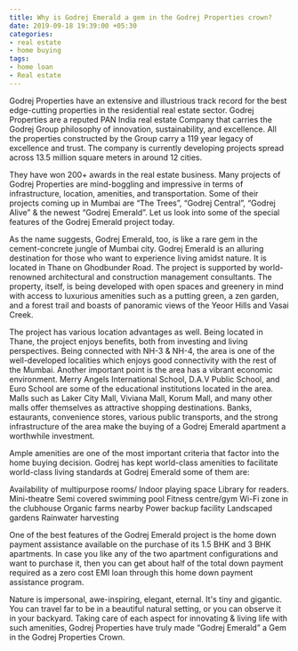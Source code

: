 ```yaml
---
title: Why is Godrej Emerald a gem in the Godrej Properties crown?
date: 2019-09-18 19:39:00 +05:30
categories:
- real estate
- home buying
tags:
- home loan
- Real estate
---
```


Godrej Properties have an extensive and illustrious track record for the best edge-cutting properties in the residential real estate sector. Godrej Properties are a reputed PAN India real estate Company that carries the Godrej Group philosophy of innovation, sustainability, and excellence. All the properties constructed by the Group carry a 119 year legacy of excellence and trust. The company is currently developing projects spread across 13.5 million square meters in around 12 cities.

They have won 200+ awards in the real estate business. Many projects of Godrej Properties are mind-boggling and impressive in terms of infrastructure, location, amenities, and transportation. Some of their projects coming up in Mumbai are “The Trees”, “Godrej Central”, “Godrej Alive” & the newest “Godrej Emerald”. Let us look into some of the special features of the Godrej Emerald project today.



As the name suggests, Godrej Emerald, too, is like a rare gem in the cement-concrete jungle of Mumbai city. Godrej Emerald is an alluring destination for those who want to experience living amidst nature. It is located in Thane on Ghodbunder Road. The project is supported by world-renowned architectural and construction management consultants. The property, itself, is being developed with open spaces and greenery in mind with access to luxurious amenities such as a putting green, a zen garden, and a forest trail and boasts of panoramic views of the Yeoor Hills and Vasai Creek.




The project has various location advantages as well. Being located in Thane, the project enjoys benefits, both from investing and living perspectives. Being connected with NH-3 & NH-4, the area is one of the well-developed localities which enjoys good connectivity with the rest of the Mumbai. Another important point is the area has a vibrant economic environment. Merry Angels International School, D.A.V Public School, and Euro School are some of the educational institutions located in the area. Malls such as Laker City Mall, Viviana Mall, Korum Mall, and many other malls offer themselves as attractive shopping destinations. Banks, estaurants, convenience stores, various public transports, and the strong infrastructure of the area make the buying of a Godrej Emerald apartment a worthwhile investment.

Ample amenities are one of the most important criteria that factor into the home buying decision. Godrej has kept world-class amenities to facilitate world-class living standards at Godrej Emerald some of them are:
 
Availability of multipurpose rooms/ Indoor playing space
Library for readers.
Mini-theatre
Semi covered swimming pool
Fitness centre/gym
Wi-Fi zone in the clubhouse
Organic farms nearby
Power backup facility
Landscaped gardens
Rainwater harvesting

One of the best features of the Godrej Emerald project is the home down payment assistance available on the purchase of its 1.5 BHK and 3 BHK apartments. In case you like any of the two apartment configurations and want to purchase it, then you can get about half of the total down payment required as a zero cost EMI loan through this home down payment assistance program.

Nature is impersonal, awe-inspiring, elegant, eternal. It's tiny and gigantic. You can travel far to be in a beautiful natural setting, or you can observe it in your backyard. Taking care of each aspect for innovating & living life with such amenities, Godrej Properties have truly made “Godrej Emerald” a Gem in the Godrej Properties Crown.